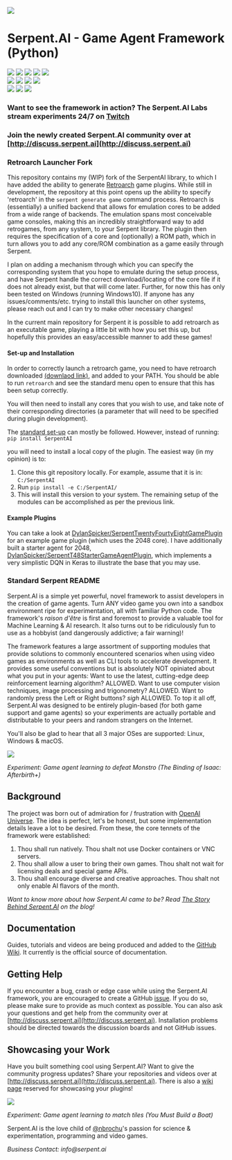 ![](https://s3.ca-central-1.amazonaws.com/serpent-ai-assets/SerpentFBCover.png)

# Serpent.AI - Game Agent Framework (Python)

[![](https://img.shields.io/badge/twitch-%40Serpent__AI-brightgreen.svg?colorB=6441a5&longCache=true)](https://www.twitch.tv/serpent_ai)
[![](https://img.shields.io/badge/twitch-%40Serpent__AI__Labs-brightgreen.svg?colorB=6441a5&longCache=true)](https://www.twitch.tv/serpent_ai_labs)
[![](https://img.shields.io/badge/youtube-SerpentAI-brightgreen.svg?colorB=ff0000&longCache=true)](https://www.youtube.com/c/SerpentAI)
[![](https://img.shields.io/badge/twitter-@Serpent__AI-brightgreen.svg?colorB=1da1f2&longCache=true)](https://twitter.com/Serpent_AI)
[![](https://img.shields.io/badge/patreon-donate-brightgreen.svg?colorB=f96854&longCache=true)](https://www.patreon.com/serpent_ai)  
[![](https://img.shields.io/badge/project-website-brightgreen.svg?colorB=1bcc6f&longCache=true)](http://serpent.ai)
[![](https://img.shields.io/badge/project-blog-brightgreen.svg?colorB=1bcc6f&longCache=true)](http://blog.serpent.ai)
[![](https://img.shields.io/badge/project-forums-brightgreen.svg?colorB=1bcc6f&longCache=true)](http://discuss.serpent.ai)
[![](https://img.shields.io/badge/project-wiki-brightgreen.svg?colorB=1bcc6f&longCache=true)](https://github.com/SerpentAI/SerpentAI/wiki)  
[![](https://img.shields.io/badge/pypi-v2018.1.2-brightgreen.svg?colorB=007ec6&longCache=true)]()
[![](https://img.shields.io/badge/python-3.6-brightgreen.svg?colorB=007ec6&longCache=true)]()
[![](https://img.shields.io/badge/license-MIT-brightgreen.svg?colorB=007ec6&longCache=true)]()

### Want to see the framework in action? The Serpent.AI Labs stream experiments 24/7 on [Twitch](https://www.twitch.tv/serpent_ai_labs)

### Join the newly created Serpent.AI community over at [http://discuss.serpent.ai](http://discuss.serpent.ai)

### Retroarch Launcher Fork
This repository contains my (WIP) fork of the SerpentAI library, to which I have added the ability to generate [Retroarch](http://www.retroarch.com/) game plugins. While still in development, the repository at this point opens up the ability to specify 'retroarch' in the `serpent generate game` command process. Retroarch is (essentially) a unified backend that allows for emulation cores to be added from a wide range of backends. The emulation spans most conceivable game consoles, making this an incredibly straightforward way to add retrogames, from any system, to your Serpent library. The plugin then requires the specification of a core and (optionally) a ROM path, which in turn allows you to add any core/ROM combination as a game easily through Serpent. 

I plan on adding a mechanism through which you can specify the corresponding system that you hope to emulate during the setup process, and have Serpent handle the correct download/locating of the core file if it does not already exist, but that will come later. Further, for now this has only been tested on Windows (running Windows10). If anyone has any issues/comments/etc. trying to install this launcher on other systems, please reach out and I can try to make other necessary changes!

In the current main repository for Serpent it is possible to add retroarch as an executable game, playing a little bit with how you set this up, but hopefully this provides an easy/accessible manner to add these games!

#### Set-up and Installation
In order to correctly launch a retroarch game, you need to have retroarch downloaded [(downlaod link)](http://www.retroarch.com/?page=platforms), and added to your PATH. You should be able to run `retroarch` and see the standard menu open to ensure that this has been setup correctly.

You will then need to install any cores that you wish to use, and take note of their corresponding directories (a parameter that will need to be specified during plugin development). 

The [standard set-up](https://github.com/SerpentAI/SerpentAI/wiki/Windows-Installation-Guide) can mostly be followed. However, instead of running:
```pip install SerpentAI```

you will need to install a local copy of the plugin. The easiest way (in my opinion) is to:
1. Clone this git repository locally. For example, assume that it is in: `C:/SerpentAI`
2. Run `pip install -e C:/SerpentAI/`
3. This will install this version to your system. The remaining setup of the modules can be accomplished as per the previous link.

#### Example Plugins
You can take a look at [DylanSpicker/SerpentTwentyFourtyEightGamePlugin](https://github.com/DylanSpicker/SerpentTwentyFourtyEightGamePlugin) for an example game plugin (which uses the 2048 core). I have additionally built a starter agent for 2048, [DylanSpicker/SerpentT48StarterGameAgentPlugin](https://github.com/DylanSpicker/SerpentT48StarterGameAgentPlugin), which implements a very simplistic DQN in Keras to illustrate the base that you may use.

### Standard Serpent README
Serpent.AI is a simple yet powerful, novel framework to assist developers in the creation of game agents. Turn ANY video game you own  into a sandbox environment ripe for experimentation, all with familiar Python code. The framework's _raison d'être_ is first and foremost to provide a valuable tool for Machine Learning & AI research. It also turns out to be ridiculously fun to use as a hobbyist (and dangerously addictive; a fair warning)!

The framework features a large assortment of supporting modules that provide solutions to commonly encountered scenarios when using video games as environments  as well as CLI tools to accelerate development. It provides some useful conventions but is absolutely NOT opiniated about what you put in your agents: Want to use the latest, cutting-edge deep reinforcement learning algorithm? ALLOWED. Want to use computer vision techniques, image processing and trigonometry? ALLOWED. Want to randomly press the Left or Right buttons? _sigh_ ALLOWED. To top it all off, Serpent.AI was designed to be entirely plugin-based (for both game support and game agents) so your experiments are actually portable and distributable to your peers and random strangers on the Internet.

You'll also be glad to hear that all 3 major OSes are supported: Linux, Windows & macOS.

![](https://s3.ca-central-1.amazonaws.com/serpent-ai-assets/demo_isaac.gif)

_Experiment: Game agent learning to defeat Monstro (The Binding of Isaac: Afterbirth+)_

## Background

The project was born out of admiration for / frustration with [OpenAI Universe](https://github.com/openai/universe). The idea is perfect, let's be honest, but some implementation details leave a lot to be desired. From these, the core tennets of the framework were established:

1. Thou shall run natively. Thou shalt not use Docker containers or VNC servers.
2. Thou shall allow a user to bring their own games. Thou shalt not wait for licensing deals and special game APIs.
3. Thou shall encourage diverse and creative approaches. Thou shalt not only enable AI flavors of the month.

_Want to know more about how Serpent.AI came to be? Read [The Story Behind Serpent.AI](http://blog.serpent.ai/the-story-behind-serpent-ai/) on the blog!_

## Documentation

Guides, tutorials and videos are being produced and added to the [GitHub Wiki](https://github.com/SerpentAI/SerpentAI/wiki). It currently is the official source of documentation.

## Getting Help

If you encounter a bug, crash or edge case while using the Serpent.AI framework, you are encouraged to create a GitHub [issue](https://github.com/SerpentAI/SerpentAI/issues/new). If you do so, please make sure to provide as much context as possible. You can also ask your questions and get help from the community over at [http://discuss.serpent.ai](http://discuss.serpent.ai). Installation problems should be directed towards the discussion boards and not GitHub issues.

## Showcasing your Work

Have you built something cool using Serpent.AI? Want to give the community progress updates? Share your repositories and videos over at [http://discuss.serpent.ai](http://discuss.serpent.ai). There is also a [wiki page](https://github.com/SerpentAI/SerpentAI/wiki/Community-Plugin-Showcase) reserved for showcasing your plugins!

![](https://s3.ca-central-1.amazonaws.com/serpent-ai-assets/demo_ymbab.gif)

_Experiment: Game agent learning to match tiles (You Must Build a Boat)_

Serpent.AI is the love child of [@nbrochu](https://github.com/nbrochu)'s passion for science & experimentation, programming and video games.

_Business Contact: info@serpent.ai_
